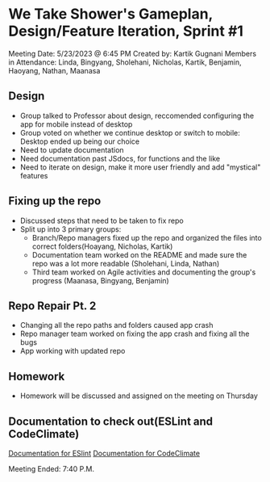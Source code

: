 # We Take Shower's Gameplan, Design/Feature Iteration, Sprint #1
 Meeting Date: 5/23/2023 @ 6:45 PM
 Created by: Kartik Gugnani
 Members in Attendance: Linda, Bingyang, Sholehani, Nicholas, Kartik, Benjamin, Haoyang, Nathan, Maanasa

## Design
- Group talked to Professor about design, reccomended configuring the app for mobile instead of desktop
- Group voted on whether we continue desktop or switch to mobile: Desktop ended up being our choice
- Need to update documentation 
- Need documentation past JSdocs, for functions and the like
- Need to iterate on design, make it more user friendly and add "mystical" features

## Fixing up the repo
- Discussed steps that need to be taken to fix repo
- Split up into 3 primary groups: 
  - Branch/Repo managers fixed up the repo and organized the files into correct folders(Hoayang, Nicholas, Kartik)
  - Documentation team worked on the README and made sure the repo was a lot more readable (Sholehani, Linda, Nathan)
  - Third team worked on Agile activities and documenting the group's progress (Maanasa, Bingyang, Benjamin)

## Repo Repair Pt. 2
- Changing all the repo paths and folders caused app crash
- Repo manager team worked on fixing the app crash and fixing all the bugs
- App working with updated repo 

## Homework
- Homework will be discussed and assigned on the meeting on Thursday

## Documentation to check out(ESLint and CodeClimate)
[Documentation for ESlint](https://eslint.org/docs/latest/)
[Documentation for CodeClimate](https://docs.codeclimate.com/)

Meeting Ended: 7:40 P.M.